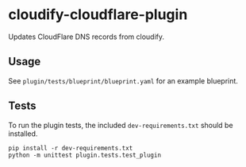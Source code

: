 cloudify-cloudflare-plugin
========================

Updates CloudFlare DNS records from cloudify.

## Usage

See `plugin/tests/blueprint/blueprint.yaml` for an example blueprint.

## Tests

To run the plugin tests, the included `dev-requirements.txt` should be installed.

```
pip install -r dev-requirements.txt
python -m unittest plugin.tests.test_plugin
```
